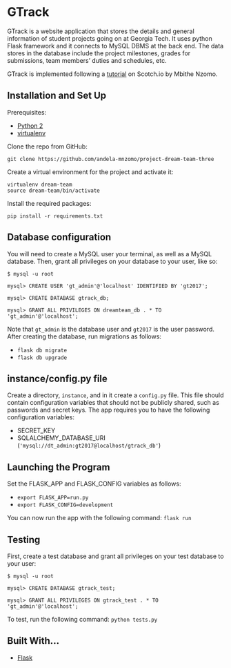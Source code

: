 # GTrack
GTrack is a website application that stores the details and general information of student projects going on at Georgia Tech. It uses python Flask framework and it connects to MySQL DBMS at the back end. The data stores in the database include the project milestones, grades for submissions, team members’ duties and schedules, etc.

GTrack is implemented following a [tutorial](https://scotch.io/tutorials/build-a-crud-web-app-with-python-and-flask-part-one) on Scotch.io by Mbithe Nzomo.

## Installation and Set Up
Prerequisites:
* [Python 2](https://www.python.org/download/releases/2.7.2/)
* [virtualenv](https://virtualenv.pypa.io/en/stable/)

Clone the repo from GitHub:
```
git clone https://github.com/andela-mnzomo/project-dream-team-three
```

Create a virtual environment for the project and activate it:
```
virtualenv dream-team
source dream-team/bin/activate
```

Install the required packages:
```
pip install -r requirements.txt
```

## Database configuration
You will need to create a MySQL user your terminal, as well as a MySQL database. Then, grant all privileges on your database to your user, like so:

```
$ mysql -u root

mysql> CREATE USER 'gt_admin'@'localhost' IDENTIFIED BY 'gt2017';

mysql> CREATE DATABASE gtrack_db;

mysql> GRANT ALL PRIVILEGES ON dreamteam_db . * TO 'gt_admin'@'localhost';
```

Note that `gt_admin` is the database user and `gt2017` is the user password. After creating the database, run migrations as follows:

* `flask db migrate`
* `flask db upgrade`

## instance/config.py file
Create a directory, `instance`, and in it create a `config.py` file. This file should contain configuration variables that should not be publicly shared, such as passwords and secret keys. The app requires you to have the following configuration
variables:
* SECRET_KEY
* SQLALCHEMY_DATABASE_URI (`'mysql://dt_admin:gt2017@localhost/gtrack_db'`)

## Launching the Program
Set the FLASK_APP and FLASK_CONFIG variables as follows:

* `export FLASK_APP=run.py`
* `export FLASK_CONFIG=development`

You can now run the app with the following command: `flask run`

## Testing
First, create a test database and grant all privileges on your test database to your user:

```
$ mysql -u root

mysql> CREATE DATABASE gtrack_test;

mysql> GRANT ALL PRIVILEGES ON gtrack_test . * TO 'gt_admin'@'localhost';
```

To test, run the following command: `python tests.py`

## Built With...
* [Flask](http://flask.pocoo.org/)
